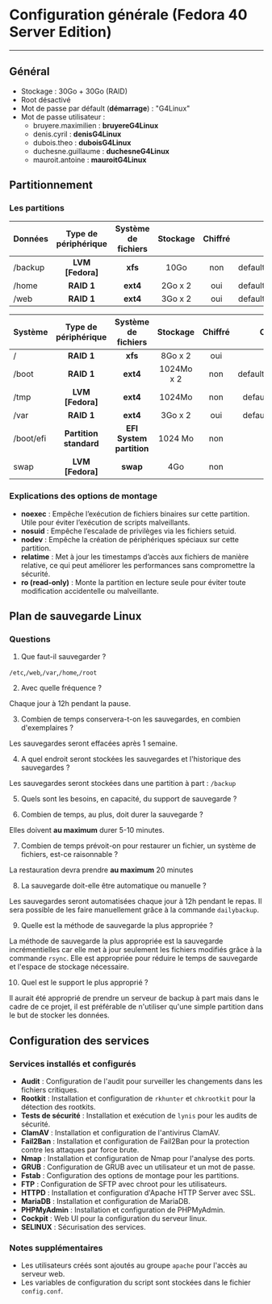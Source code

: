 # Configuration générale (Fedora 40 Server Edition)
----

## Général

- Stockage : 30Go + 30Go (RAID)
- Root désactivé
- Mot de passe par défault (**démarrage**) : "G4Linux"
- Mot de passe utilisateur :
    - bruyere.maximilien : **bruyereG4Linux**
    - denis.cyril : **denisG4Linux**
    - dubois.theo : **duboisG4Linux**
    - duchesne.guillaume : **duchesneG4Linux**
    - mauroit.antoine : **mauroitG4Linux**

## Partitionnement

### Les partitions

| Données  |     Type de périphérique     | Système de fichiers | Stockage | Chiffré | Options de montage |
| :--------------- |:---------------:|:-----:|:-----:|:-----:|:-----:|
| /backup  |   **LVM [Fedora]**      |  **xfs** | 10Go | non | defaults,noexec,nosuid,nodev,relatime |
| /home | **RAID 1**| **ext4** | 2Go x 2 | oui | defaults,noexec,nosuid,nodev,relatime |
| /web | **RAID 1**| **ext4** | 3Go x 2 | oui | defaults,noexec,nosuid,nodev,relatime |

| Système  |     Type de périphérique     | Système de fichiers | Stockage | Chiffré | Options de montage |
| :--------------- |:---------------:|:-----:|:-----:|:-----:|:-----:|
| / | **RAID 1** | **xfs** | 8Go x 2 | oui | defaults,nodev |
| /boot | **RAID 1** | **ext4** | 1024Mo x 2| non | defaults,ro,nodev,nosuid,noexec |
| /tmp | **LVM [Fedora]** | **ext4** | 1024Mo | non | defaults,noexec,nosuid,nodev |
| /var | **RAID 1** | **ext4** | 3Go x 2 | oui | defaults,noexec,nosuid,nodev |
| /boot/efi | **Partition standard** | **EFI System partition** | 1024 Mo | non | / |
| swap | **LVM [Fedora]** | **swap** | 4Go | non | defaults |

### Explications des options de montage

- **noexec** : Empêche l’exécution de fichiers binaires sur cette partition. Utile pour éviter l’exécution de scripts malveillants.
- **nosuid** : Empêche l’escalade de privilèges via les fichiers setuid.
- **nodev** : Empêche la création de périphériques spéciaux sur cette partition.
- **relatime** : Met à jour les timestamps d’accès aux fichiers de manière relative, ce qui peut améliorer les performances sans compromettre la sécurité.
- **ro (read-only)** : Monte la partition en lecture seule pour éviter toute modification accidentelle ou malveillante.

## Plan de sauvegarde Linux

### Questions
1. Que faut-il sauvegarder ?  

`/etc`,`/web`,`/var`,`/home`,`/root`

2. Avec quelle fréquence ?  

Chaque jour à 12h pendant la pause.

3. Combien de temps conservera-t-on les sauvegardes, en combien d'exemplaires ?  

Les sauvegardes seront effacées après 1 semaine.

4. A quel endroit seront stockées les sauvegardes et l'historique des sauvegardes ?  

Les sauvegardes seront stockées dans une partition à part : `/backup`

5. Quels sont les besoins, en capacité, du support de sauvegarde ?  

6. Combien de temps, au plus, doit durer la sauvegarde ?  

Elles doivent **au maximum** durer 5-10 minutes.

7. Combien de temps prévoit-on pour restaurer un fichier, un système de fichiers, est-ce 
raisonnable ?  

La restauration devra prendre **au maximum** 20 minutes

8. La sauvegarde doit-elle être automatique ou manuelle ?  

Les sauvegardes seront automatisées chaque jour à 12h pendant le repas. 
Il sera possible de les faire manuellement grâce à la commande `dailybackup`.

9. Quelle est la méthode de sauvegarde la plus appropriée ?  

La méthode de sauvegarde la plus appropriée est la sauvegarde incrémentielles car
elle met à jour seulement les fichiers modifiés grâce à la commande `rsync`. Elle 
est appropriée pour réduire le temps de sauvegarde et l'espace de stockage nécessaire.

10.  Quel est le support le plus approprié ?  

Il aurait été approprié de prendre un serveur de backup à part mais dans le cadre de ce 
projet, il est préférable de n'utiliser qu'une simple partition dans le but de stocker 
les données.

## Configuration des services

### Services installés et configurés

- **Audit** : Configuration de l'audit pour surveiller les changements dans les fichiers critiques.
- **Rootkit** : Installation et configuration de `rkhunter` et `chkrootkit` pour la détection des rootkits.
- **Tests de sécurité** : Installation et exécution de `lynis` pour les audits de sécurité.
- **ClamAV** : Installation et configuration de l'antivirus ClamAV.
- **Fail2Ban** : Installation et configuration de Fail2Ban pour la protection contre les attaques par force brute.
- **Nmap** : Installation et configuration de Nmap pour l'analyse des ports.
- **GRUB** : Configuration de GRUB avec un utilisateur et un mot de passe.
- **Fstab** : Configuration des options de montage pour les partitions.
- **FTP** : Configuration de SFTP avec chroot pour les utilisateurs.
- **HTTPD** : Installation et configuration d'Apache HTTP Server avec SSL.
- **MariaDB** : Installation et configuration de MariaDB.
- **PHPMyAdmin** : Installation et configuration de PHPMyAdmin.
- **Cockpit** : Web UI pour la configuration du serveur linux.
- **SELINUX** : Sécurisation des services.

### Notes supplémentaires

- Les utilisateurs créés sont ajoutés au groupe `apache` pour l'accès au serveur web.
- Les variables de configuration du script sont stockées dans le fichier `config.conf`.